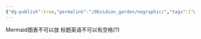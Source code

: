 ```yaml
---
{"dg-publish":true,"permalink":"/Obsidian_garden/nographic/","tags":["garden"],"updated":"2025-03-17T21:34:58.901+08:00"}
---
```


Mermaid图表不可以放
标题英语不可以有空格(?)